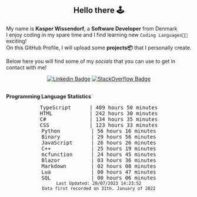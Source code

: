 ## <p align="center">Hello there 🕹️</p>

My name is **Kasper Wissendorf**, a **Software Developer** from Denmark<br/>
I enjoy coding in my spare time and I find learning new `Coding Languages👨‍💻` exciting!<br/>
On this GitHub Profile, I will upload some **projects📦** that I personally create.

Below here you will find some of my *socials* that you can use to get in contact with me! 

<div align="center">
  
[![Linkedin Badge](https://img.shields.io/badge/-LinkedIn-blue?style=flat-square&logo=Linkedin&logoColor=white)](https://www.linkedin.com/in/kasper-wissendorf-7279011b6/)
[![StackOverflow Badge](https://img.shields.io/badge/-Stack%20Overflow-FE7A16?style=flat-square&logo=Stack-Overflow&logoColor=white)](https://stackoverflow.com/users/18100435/kasper-wissendorf)
</div>

<br>
<strong>Programming Language Statistics</strong>
<br>
<div align="center">
<pre>
TypeScript      | 409 hours 50 minutes
HTML            | 242 hours 30 minutes
C#              | 134 hours 35 minutes
CSS             | 123 hours 33 minutes
Python          | 56 hours 16 minutes
Binary          | 29 hours 56 minutes
JavaScript      | 26 hours 26 minutes
C++             | 25 hours 19 minutes
mcfunction      | 24 hours 45 minutes
Blazor          | 03 hours 36 minutes
Markdown        | 02 hours 08 minutes
Lua             | 00 hours 47 minutes
SQL             | 00 hours 06 minutes
<sub>Last Updated: 20/07/2023 14:23:52</sub>
<sub>Data first recorded on 31th. January of 2022</sub>
</pre>
</div>

